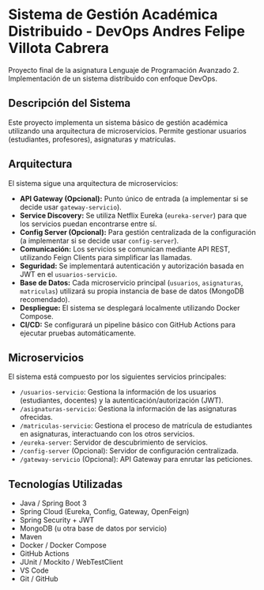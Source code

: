 # Sistema de Gestión Académica Distribuido - DevOps Andres Felipe Villota Cabrera

Proyecto final de la asignatura Lenguaje de Programación Avanzado 2. Implementación de un sistema distribuido con enfoque DevOps.

## Descripción del Sistema

Este proyecto implementa un sistema básico de gestión académica utilizando una arquitectura de microservicios. Permite gestionar usuarios (estudiantes, profesores), asignaturas y matrículas.

## Arquitectura

El sistema sigue una arquitectura de microservicios:

* **API Gateway (Opcional):** Punto único de entrada (a implementar si se decide usar `gateway-servicio`).
* **Service Discovery:** Se utiliza Netflix Eureka (`eureka-server`) para que los servicios puedan encontrarse entre sí.
* **Config Server (Opcional):** Para gestión centralizada de la configuración (a implementar si se decide usar `config-server`).
* **Comunicación:** Los servicios se comunican mediante API REST, utilizando Feign Clients para simplificar las llamadas.
* **Seguridad:** Se implementará autenticación y autorización basada en JWT en el `usuarios-servicio`.
* **Base de Datos:** Cada microservicio principal (`usuarios`, `asignaturas`, `matriculas`) utilizará su propia instancia de base de datos (MongoDB recomendado).
* **Despliegue:** El sistema se desplegará localmente utilizando Docker Compose.
* **CI/CD:** Se configurará un pipeline básico con GitHub Actions para ejecutar pruebas automáticamente.

## Microservicios

El sistema está compuesto por los siguientes servicios principales:

* `/usuarios-servicio`: Gestiona la información de los usuarios (estudiantes, docentes) y la autenticación/autorización (JWT).
* `/asignaturas-servicio`: Gestiona la información de las asignaturas ofrecidas.
* `/matriculas-servicio`: Gestiona el proceso de matrícula de estudiantes en asignaturas, interactuando con los otros servicios.
* `/eureka-server`: Servidor de descubrimiento de servicios.
* `/config-server` (Opcional): Servidor de configuración centralizada.
* `/gateway-servicio` (Opcional): API Gateway para enrutar las peticiones.

## Tecnologías Utilizadas

* Java / Spring Boot 3
* Spring Cloud (Eureka, Config, Gateway, OpenFeign)
* Spring Security + JWT
* MongoDB (u otra base de datos por servicio)
* Maven
* Docker / Docker Compose
* GitHub Actions
* JUnit / Mockito / WebTestClient
* VS Code
* Git / GitHub